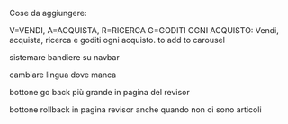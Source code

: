 Cose da aggiungere:

V=VENDI, A=ACQUISTA, R=RICERCA G=GODITI OGNI ACQUISTO: Vendi, acquista, ricerca e goditi ogni acquisto. to add to carousel

sistemare bandiere su navbar

cambiare lingua dove manca

bottone go back più grande in pagina del revisor

bottone rollback in pagina revisor anche quando non ci sono articoli
